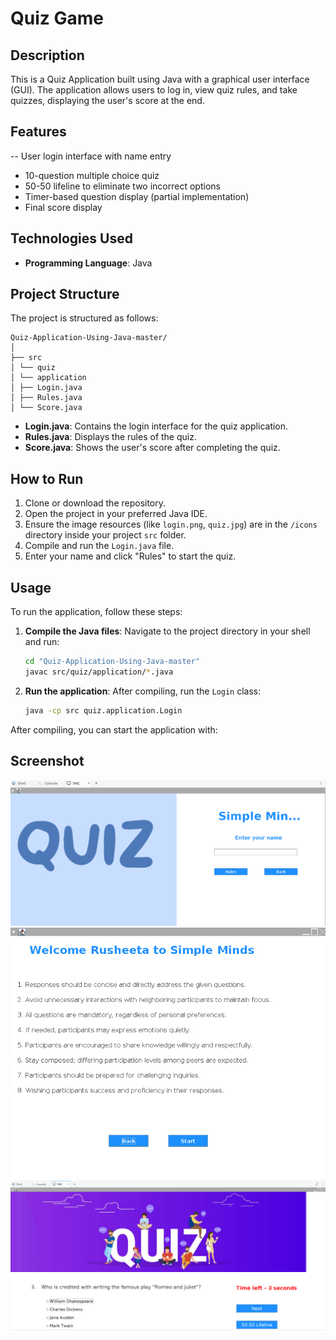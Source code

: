 # Quiz Game

## Description
This is a Quiz Application built using Java with a graphical user interface (GUI). The application allows users to log in, view quiz rules, and take quizzes, displaying the user's score at the end.

## Features
-- User login interface with name entry
- 10-question multiple choice quiz
- 50-50 lifeline to eliminate two incorrect options
- Timer-based question display (partial implementation)
- Final score display

## Technologies Used
- **Programming Language**: Java

## Project Structure
The project is structured as follows:
```
Quiz-Application-Using-Java-master/
│
├── src
│ └── quiz
│ └── application
│ ├── Login.java
│ ├── Rules.java
│ └── Score.java

```
- **Login.java**: Contains the login interface for the quiz application.
- **Rules.java**: Displays the rules of the quiz.
- **Score.java**: Shows the user's score after completing the quiz.

## How to Run
1. Clone or download the repository.
2. Open the project in your preferred Java IDE.
3. Ensure the image resources (like `login.png`, `quiz.jpg`) are in the `/icons` directory inside your project `src` folder.
4. Compile and run the `Login.java` file.
5. Enter your name and click "Rules" to start the quiz.

## Usage
To run the application, follow these steps:

1. **Compile the Java files**:
   Navigate to the project directory in your shell and run:
   ```bash
   cd "Quiz-Application-Using-Java-master"
   javac src/quiz/application/*.java
    ```
2. **Run the application**:
   After compiling, run the `Login` class:
   ```bash
   java -cp src quiz.application.Login
   ```
After compiling, you can start the application with:
## Screenshot
![Alt text](src/icons/quizzLogin.png)
![Alt text](src\icons\ssrules.png)
![Alt text](src\icons\ExampleQuestion.png)

